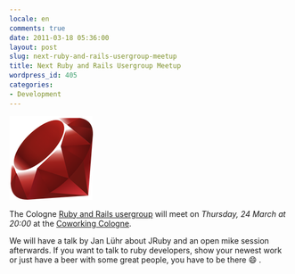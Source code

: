 ```yaml
---
locale: en
comments: true
date: 2011-03-18 05:36:00
layout: post
slug: next-ruby-and-rails-usergroup-meetup
title: Next Ruby and Rails Usergroup Meetup
wordpress_id: 405
categories:
- Development
---
```


![ruby](/images/2011-03-18-next-ruby-and-rails-usergroup-meetup/ruby.png)

The Cologne [Ruby and Rails usergroup](http://www.rurug.de) will meet on
_Thursday, 24 March at 20:00_ at the [Coworking Cologne](http://www.coworkingcologne.de/). 

We will have a talk by Jan Lühr about JRuby and an open mike session
afterwards. If you want to talk to ruby developers, show your newest work or
just have a beer with some great people, you have to be there :smile: .
